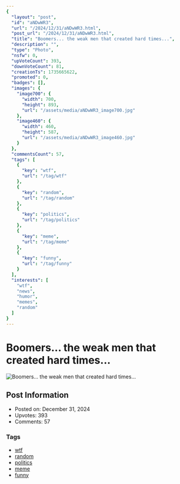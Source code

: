 ```yaml
---
{
  "layout": "post",
  "id": "aNDwWR3",
  "url": "/2024/12/31/aNDwWR3.html",
  "post_url": "/2024/12/31/aNDwWR3.html",
  "title": "Boomers... the weak men that created hard times...",
  "description": "",
  "type": "Photo",
  "nsfw": 0,
  "upVoteCount": 393,
  "downVoteCount": 81,
  "creationTs": 1735665622,
  "promoted": 0,
  "badges": [],
  "images": {
    "image700": {
      "width": 700,
      "height": 893,
      "url": "/assets/media/aNDwWR3_image700.jpg"
    },
    "image460": {
      "width": 460,
      "height": 587,
      "url": "/assets/media/aNDwWR3_image460.jpg"
    }
  },
  "commentsCount": 57,
  "tags": [
    {
      "key": "wtf",
      "url": "/tag/wtf"
    },
    {
      "key": "random",
      "url": "/tag/random"
    },
    {
      "key": "politics",
      "url": "/tag/politics"
    },
    {
      "key": "meme",
      "url": "/tag/meme"
    },
    {
      "key": "funny",
      "url": "/tag/funny"
    }
  ],
  "interests": [
    "wtf",
    "news",
    "humor",
    "memes",
    "random"
  ]
}
---
```


# Boomers... the weak men that created hard times...

![Boomers... the weak men that created hard times...](/assets/media/aNDwWR3_image700.jpg)

## Post Information

- Posted on: December 31, 2024
- Upvotes: 393
- Comments: 57

### Tags

- [wtf](/tag/wtf)
- [random](/tag/random)
- [politics](/tag/politics)
- [meme](/tag/meme)
- [funny](/tag/funny)
